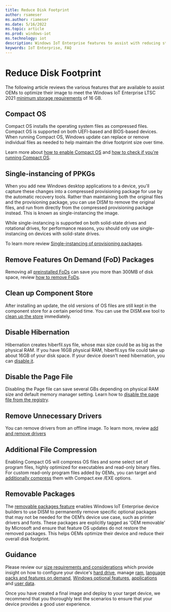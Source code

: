 ```yaml
---
title: Reduce Disk Footprint
author: rsameser
ms.author: riameser
ms.date: 5/16/2022
ms.topic: article
ms.prod: windows-iot
ms.technology: iot
description: Windows IoT Enterprise features to assist with reducing storage
keywords: IoT Enterprise, FAQ
---
```


# Reduce Disk Footprint
The following article reviews the various features that are available to assist OEMs to optimize their image to meet the Windows IoT Enterprise LTSC 2021 [minimum storage requirements](/windows/iot/iot-enterprise/hardware-guidance/hardware_requirements) of 16 GB.

## Compact OS
Compact OS installs the operating system files as compressed files. Compact OS is supported on both UEFI-based and BIOS-based devices. When running Compact OS, Windows update can replace or remove individual files as needed to help maintain the drive footprint size over time.

Learn more about [how to enable Compact OS](/windows-hardware/manufacture/desktop/iot-ent-optimize-images?view=windows-11&preserve-view=true) and [how to check if you're running Compact OS](/windows-hardware/manufacture/desktop/compact-os?view=windows-11#check-if-youre-running-compact-os&preserve-view=true).

## Single-instancing of PPKGs
When you add new Windows desktop applications to a device, you'll capture these changes into a compressed provisioning package for use by the automatic recovery tools. Rather than maintaining both the original files and the provisioning package, you can use DISM to remove the original files, and run from directly from the compressed provisioning package instead. This is known as single-instancing the image.

While single-instancing is supported on both solid-state drives and rotational drives, for performance reasons, you should only use single-instancing on devices with solid-state drives.

To learn more review [Single-instancing of provisioning packages](/windows-hardware/manufacture/desktop/compact-os?view=windows-11#single-instancing-of-provisioning-packages&preserve-view=true).


## Remove Features On Demand (FoD) Packages
Removing all [preinstalled FoDs](/windows-hardware/manufacture/desktop/features-on-demand-v2--capabilities?view=windows-11&preserve-view=true) can save you more than 300MB of disk space, review [how to remove FoDs](/windows-hardware/manufacture/desktop/iot-ent-optimize-images?view=windows-11#remove-features-on-demand-fod-packages&preserve-view=true).

## Clean up Component Store
After installing an update, the old versions of OS files are still kept in the component store for a certain period time. You can use the DISM.exe tool to [clean up the store](/windows-hardware/manufacture/desktop/iot-ent-optimize-images?view=windows-11#clean-up-component-store&preserve-view=true) immediately.

## Disable Hibernation
Hibernation creates hiberfil.sys file, whose max size could be as big as the physical RAM. If you have 16GB physical RAM, hiberfil.sys file could take up about 16GB of your disk space. If your device doesn't need hibernation, you can [disable it](/windows-hardware/manufacture/desktop/iot-ent-optimize-images?view=windows-11#disable-hibernation&preserve-view=true).

## Disable the Page File
Disabling the Page file can save several GBs depending on physical RAM size and default memory manager setting. Learn how to [disable the page file from the registry](/windows-hardware/manufacture/desktop/iot-ent-optimize-images?view=windows-11#disable-the-page-file&preserve-view=true).

## Remove Unnecessary Drivers
You can remove drivers from an offline image. To learn more, review [add and remove drivers](/windows-hardware/manufacture/desktop/add-and-remove-drivers-to-an-offline-windows-image?view=windows-11&preserve-view=true)

## Additional File Compression
Enabling Compact OS will compress OS files and some select set of program files, highly optimized for executables and read-only binary files. For custom read-only program files added by OEMs, you can target and [additionally compress](/windows-hardware/manufacture/desktop/iot-ent-optimize-images?view=windows-11#additional-file-compression&preserve-view=true) them with Compact.exe /EXE options.

## Removable Packages
The [removable packages feature](/windows/iot/iot-enterprise/optimize-your-device/removable-packages) enables Windows IoT Enterprise device builders to use DISM to permanently remove specific optional packages that may not be needed for the OEM’s device use case, such as printer drivers and fonts. These packages are explicitly tagged as 'OEM removable' by Microsoft and ensure that feature OS updates do not restore the removed packages. This helps OEMs optimize their device and reduce their overall disk footprint.

## Guidance
Please review our [size requirements and considerations](/windows-hardware/manufacture/desktop/compact-os?view=windows-11#size-requirements-and-considerations&preserve-view=true) which provide insight on how to configure your device's [hard drive](/windows-hardware/manufacture/desktop/compact-os?view=windows-11#hard-drive&preserve-view=true), manage [ram](/windows-hardware/manufacture/desktop/compact-os?view=windows-11#ram-pagefilesys-and-hiberfilsys), [language packs and features on demand](/windows-hardware/manufacture/desktop/compact-os?view=windows-11#language-packs-and-features-on-demand&preserve-view=true), [Windows optional features](/windows-hardware/manufacture/desktop/compact-os?view=windows-11#windows-optional-features&preserve-view=true), [applications](/windows-hardware/manufacture/desktop/compact-os?view=windows-11#applications&preserve-view=true) and [user data](/windows-hardware/manufacture/desktop/compact-os?view=windows-11#user-data&preserve-view=true).  

Once you have created a final image and deploy to your target device, we recommend that you thoroughly test the scenarios to ensure that your device provides a good user experience.
